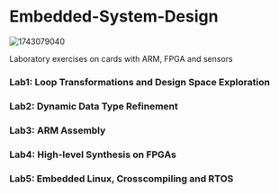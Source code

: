 # Embedded-System-Design
![1743079040](https://user-images.githubusercontent.com/50949470/111877921-459a7f80-89ae-11eb-9b37-f1da66bf4ecd.jpg)

Laboratory exercises on cards with ARM, FPGA and sensors
### Lab1: Loop Transformations and Design Space Exploration
### Lab2: Dynamic Data Type Refinement
### Lab3: ARM Assembly
### Lab4: High-level Synthesis on FPGAs
### Lab5: Embedded Linux, Crosscompiling and RTOS
